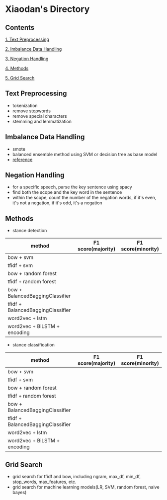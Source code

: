 # Xiaodan's Directory

## Contents
[1. Text Preprocessing](#Text-Preprocessing)

[2. Imbalance Data Handling](#Imbalance-Data-Handling)

[3. Negation Handling](#Negation-Handling)

[4. Methods](#Methods)

[5. Grid Search](#Grid-Search)


## Text Preprocessing
* tokenization
* remove stopwords
* remove special characters
* stemming and lemmatization

## Imbalance Data Handling
* smote 
* balanced ensemble method using SVM or decision tree as base model
* [reference](https://imbalanced-learn.org/en/stable/ensemble.html)

## Negation Handling
* for a specific speech, parse the key sentence using spacy
* find both the scope and the key word in the sentence
* within the scope, count the number of the negation words, if it's even, it's not a negation, if it's odd, it's a negation

## Methods
* stance detection

| method |  F1 score(majority) | F1 score(minority) |
| ----------- | ----------- | ----------- | 
| bow + svm |  |
| tfidf + svm | |
| bow + random forest | |
| tfidf + random forest | |
| bow + BalancedBaggingClassifier | |
| tfidf + BalancedBaggingClassifier | |
| word2vec + lstm | |
| word2vec + BiLSTM + encoding | |


* stance classification

| method |  F1 score(majority) | F1 score(minority) |
| ----------- | ----------- | ----------- | 
| bow + svm |  |
| tfidf + svm | |
| bow + random forest | |
| tfidf + random forest | |
| bow + BalancedBaggingClassifier | |
| tfidf + BalancedBaggingClassifier | |
| word2vec + lstm | |
| word2vec + BiLSTM + encoding | |


## Grid Search
* grid search for tfidf and bow, including ngram, max_df, min_df, stop_words, max_features, etc.
* grid search for machine learning models(LR, SVM, random forest, naive bayes)






